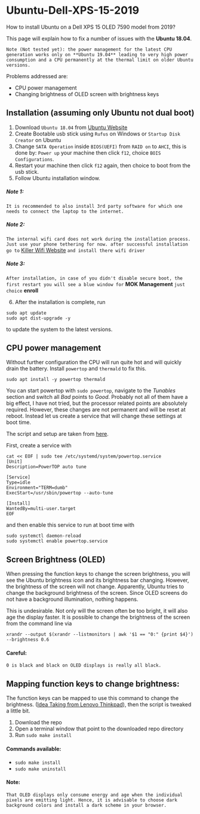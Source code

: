 # Ubuntu-Dell-XPS-15-2019
How to install Ubuntu on a Dell XPS 15 OLED 7590 model from 2019?

This page will explain how to fix a number of issues with the **Ubuntu 18.04**.
  
`Note (Not tested yet): the power management for the latest CPU generation works only on **Ubuntu 19.04** leading to very high power consumption and a CPU permanently at the thermal limit on older Ubuntu versions.`
  
Problems addressed are:

- CPU power management
- Changing brightness of OLED screen with brightness keys

## Installation (assuming only Ubuntu not dual boot)

1. Download `Ubuntu 18.04` from [Ubuntu Website](https://ubuntu.com/download/desktop/thank-you?country=AE&version=18.04.3&architecture=amd64)
2. Create Bootable usb stick using `Rufus` on Windows or `Startup Disk Creator` on Ubuntu 
3. Change `SATA Operation` inside `BIOS(UEFI)` from `RAID on` to `AHCI`, this is done by: `Power up` your machine then click `f12`, choice `BOIS Configurations`.  
4. Restart your machine then click `f12` again, then choice to boot from the usb stick.
5. Follow Ubuntu installation window.

##### Note 1:
`It is recommended to also install 3rd party software for which one needs to connect the laptop to the internet.`  
##### Note 2:
`The internal wifi card does not work during the installation process. Just use your phone tethering for now. after successful installation go to` [Killer Wifi Website](https://support.killernetworking.com/knowledge-base/killer-ax1650-in-debian-ubuntu-16-04/) `and install there wifi driver`
##### Note 3: 
`After installation, in case of you didn't disable secure boot, the first restart you will see a blue window for` **MOK Management** `just choice` **enroll**

6. After the installation is complete, run
```
sudo apt update
sudo apt dist-upgrade -y
```
to update the system to the latest versions.

## CPU power management
Without further configuration the CPU will run quite hot and will quickly drain the battery. Install `powertop` and `thermald` to fix this.
```
sudo apt install -y powertop thermald
```
You can start powertop with `sudo powertop`, navigate to the _Tunables_ section and switch all _Bad_ points to _Good_. Probably not all of them have a big effect, I have not tried, but the processor related points are absolutely required. However, these changes are not permanent and will be reset at reboot. Instead let us create a service that will change these settings at boot time.

The script and setup are taken from [here](https://blog.sleeplessbeastie.eu/2015/08/10/how-to-set-all-tunable-powertop-options-at-system-boot/).

First, create a service with
```
cat << EOF | sudo tee /etc/systemd/system/powertop.service
[Unit]
Description=PowerTOP auto tune

[Service]
Type=idle
Environment="TERM=dumb"
ExecStart=/usr/sbin/powertop --auto-tune

[Install]
WantedBy=multi-user.target
EOF
```
and then enable this service to run at boot time with
```
sudo systemctl daemon-reload
sudo systemctl enable powertop.service
```


## Screen Brightness (OLED)
When pressing the function keys to change the screen brightness, you will see the Ubuntu brightness icon and its brightness bar changing. However, the brightness of the screen will not change. Apparently, Ubuntu tries to change the background brightness of the screen. Since OLED screens do not have a background illumination, nothing happens.

This is undesirable. Not only will the screen often be too bright, it will also age the display faster. It is possible to change the brightness of the screen from the command line via
```
xrandr --output $(xrandr --listmonitors | awk '$1 == "0:" {print $4}') --brightness 0.6
```
#### Careful:
`0 is black and black on OLED displays is really all black.`


## Mapping function keys to change brightness:
The function keys can be mapped to use this command to change the brightness. ([Idea Taking from Lenovo Thinkpad](https://askubuntu.com/questions/824949/lenovo-thinkpad-x1-yoga-oled-brightness)), then the script is tweaked a little bit.

1. Download the repo
2. Open a terminal window that point to the downloaded repo directory
3. Run `sudo make install` 

#### Commands available: 
- `sudo make install`
- `sudo make uninstall`
#### Note: 
`That OLED displays only consume energy and age when the individual pixels are emitting light. Hence, it is advisable to choose dark background colors and install a dark scheme in your browser.`
